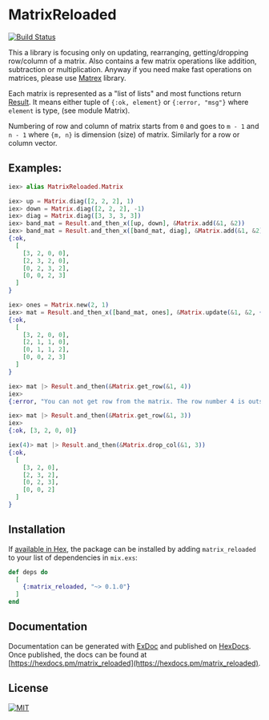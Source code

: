 # MatrixReloaded
[![Build Status](https://semaphoreci.com/api/v1/s-m-i-t-a/matrix_reloaded/branches/master/badge.svg)](https://semaphoreci.com/s-m-i-t-a/matrix_reloaded)


This a library is focusing only on updating, rearranging, getting/dropping
  row/column of a matrix. Also contains a few matrix operations like addition,
  subtraction or multiplication. Anyway if you need make fast operations on
  matrices, please use [Matrex](https://hexdocs.pm/matrex/Matrex.html) library.

  Each matrix is represented as a "list of lists" and most functions return
  [Result](https://hexdocs.pm/result/api-reference.html). It means either tuple
  of `{:ok, element}` or `{:error, "msg"}` where `element` is type,
  (see module Matrix).

  Numbering of row and column of matrix starts from `0` and goes to `m - 1`
  and `n - 1` where `{m, n}` is dimension (size) of matrix. Similarly for
  a row or column vector.

  ## Examples:
```elixir
iex> alias MatrixReloaded.Matrix

iex> up = Matrix.diag([2, 2, 2], 1)
iex> down = Matrix.diag([2, 2, 2], -1)
iex> diag = Matrix.diag([3, 3, 3, 3])
iex> band_mat = Result.and_then_x([up, down], &Matrix.add(&1, &2))
iex> band_mat = Result.and_then_x([band_mat, diag], &Matrix.add(&1, &2))
{:ok,
  [
    [3, 2, 0, 0],
    [2, 3, 2, 0],
    [0, 2, 3, 2],
    [0, 0, 2, 3]
  ]
}

iex> ones = Matrix.new(2, 1)
iex> mat = Result.and_then_x([band_mat, ones], &Matrix.update(&1, &2, {1, 1}))
{:ok,
  [
    [3, 2, 0, 0],
    [2, 1, 1, 0],
    [0, 1, 1, 2],
    [0, 0, 2, 3]
  ]
}

iex> mat |> Result.and_then(&Matrix.get_row(&1, 4))
iex>
{:error, "You can not get row from the matrix. The row number 4 is outside of matrix!"}

iex> mat |> Result.and_then(&Matrix.get_row(&1, 3))
iex>
{:ok, [3, 2, 0, 0]}

iex(4)> mat |> Result.and_then(&Matrix.drop_col(&1, 3))
{:ok,
  [
    [3, 2, 0],
    [2, 3, 2],
    [0, 2, 3],
    [0, 0, 2]
  ]
}
```


## Installation

If [available in Hex](https://hex.pm/docs/publish), the package can be installed
by adding `matrix_reloaded` to your list of dependencies in `mix.exs`:

```elixir
def deps do
  [
    {:matrix_reloaded, "~> 0.1.0"}
  ]
end
```

## Documentation

Documentation can be generated with [ExDoc](https://github.com/elixir-lang/ex_doc)
and published on [HexDocs](https://hexdocs.pm). Once published, the docs can
be found at [https://hexdocs.pm/matrix_reloaded](https://hexdocs.pm/matrix_reloaded).


## License
[![MIT](https://img.shields.io/packagist/l/doctrine/orm.svg)](LICENSE)
